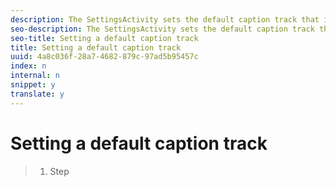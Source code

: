 ```yaml
---
description: The SettingsActivity sets the default caption track that is the default for the entire player application. The CCManager refers to this configuration setting when it sets up the initial track for the media item. Please provide some information about how to do this if you think this would be helpful information. In not, I can just remove this section. Thanks!
seo-description: The SettingsActivity sets the default caption track that is the default for the entire player application. The CCManager refers to this configuration setting when it sets up the initial track for the media item. Please provide some information about how to do this if you think this would be helpful information. In not, I can just remove this section. Thanks!
seo-title: Setting a default caption track
title: Setting a default caption track
uuid: 4a8c036f-28a7-4682-879c-97ad5b95457c
index: n
internal: n
snippet: y
translate: y
---
```


# Setting a default caption track


>1. Step
